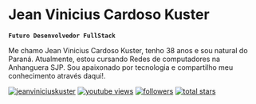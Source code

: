 #  Jean Vinicius Cardoso Kuster

**`Futuro Desenvolvedor FullStack`**

Me chamo Jean Vinicius Cardoso Kuster, tenho 38 anos e sou natural do Paraná. Atualmente, estou cursando Redes de computadores na Anhanguera SJP. Sou apaixonado por tecnologia e compartilho meu conhecimento através daqui!.



   <p align="left">
      <a href="jeanviniciuskuster
">
         <img alt="jeanviniciuskuster
" title="Subscribe to my YouTube channel" src="#"/></a> 
      <a href="https://www.youtube.com/c/fknight">
         <img alt="youtube views" title="YouTube views" src="https://custom-icon-badges.demolab.com/youtube/channel/views/UC2WHjPDvbE6O328n17ZGcfg?color=%23E1AD0E&logo=eye&logoColor=white&style=for-the-badge&labelColor=C79600"/></a> 
      <a href="https://github.com/jeanviniciuskuster
">
         <img alt="followers" title="Follow me on Github" src="https://custom-icon-badges.demolab.com/github/followers/ForrestKnight?color=236ad3&labelColor=1155ba&style=for-the-badge&logo=person-add&label=Follow&logoColor=white"/></a>
      <a href="https://github.com/jeanviniciuskuster
">
         <img alt="total stars" title="Total stars on GitHub" src="https://custom-icon-badges.demolab.com/github/stars/ForrestKnight?color=55960c&style=for-the-badge&labelColor=488207&logo=star"/></a>
   </p>

